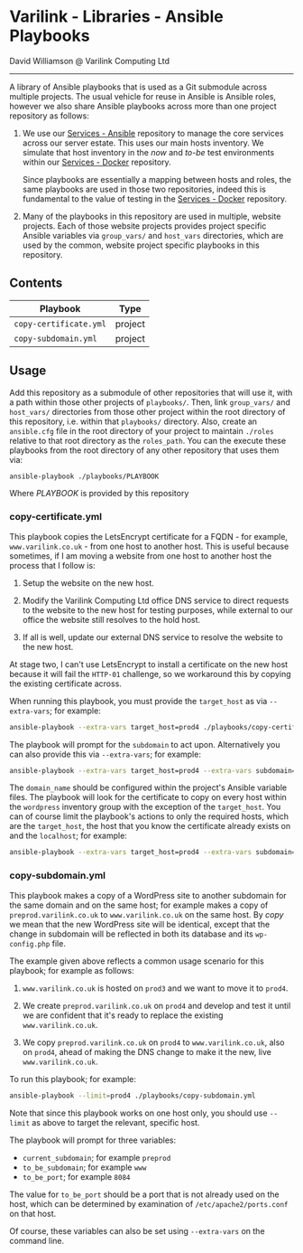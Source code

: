 # Varilink - Libraries - Ansible Playbooks

David Williamson @ Varilink Computing Ltd

------

A library of Ansible playbooks that is used as a Git submodule across multiple projects. The usual vehicle for reuse in Ansible is Ansible roles, however we also share Ansible playbooks across more than one project repository as follows:

1. We use our [Services - Ansible](https://github.com/varilink/services-ansible) repository to manage the core services across our server estate. This uses our main hosts inventory. We simulate that host inventory in the *now* and *to-be* test environments within our [Services - Docker](https://github.com/varilink/services-docker) repository.

    Since playbooks are essentially a mapping between hosts and roles, the same playbooks are used in those two repositories, indeed this is fundamental to the value of testing in the [Services - Docker](https://github.com/varilink/services-docker) repository.

2. Many of the playbooks in this repository are used in multiple, website projects. Each of those website projects provides project specific Ansible variables via `group_vars/` and `host_vars` directories, which are used by the common, website project specific playbooks in this repository.

## Contents

| Playbook               | Type    |
| ---------------------- | ------- |
| `copy-certificate.yml` | project |
| `copy-subdomain.yml`   | project |

## Usage

Add this repository as a submodule of other repositories that will use it, with a path within those other projects of `playbooks/`. Then, link `group_vars/` and `host_vars/` directories from those other project within the root directory of this repository, i.e. within that `playbooks/` directory. Also, create an `ansible.cfg` file in the root directory of your project to maintain `./roles` relative to that root directory as the `roles_path`. You can the execute these playbooks from the root directory of any other repository that uses them via:

```sh
ansible-playbook ./playbooks/PLAYBOOK
```
Where *PLAYBOOK* is provided by this repository

### copy-certificate.yml

This playbook copies the LetsEncrypt certificate for a FQDN - for example, `www.varilink.co.uk` - from one host to another host. This is useful because sometimes, if I am moving a website from one host to another host the process that I follow is:

1. Setup the website on the new host.

2. Modify the Varilink Computing Ltd office DNS service to direct requests to the website to the new host for testing purposes, while external to our office the website still resolves to the hold host.

3. If all is well, update our external DNS service to resolve the website to the new host.

At stage two, I can't use LetsEncrypt to install a certificate on the new host because it will fail the `HTTP-01` challenge, so we workaround this by copying the existing certificate across.

When running this playbook, you must provide the `target_host` as via `--extra-vars`; for example:

```sh
ansible-playbook --extra-vars target_host=prod4 ./playbooks/copy-certificate.yml
```

The playbook will prompt for the `subdomain` to act upon. Alternatively you can also provide this via `--extra-vars`; for example:

```sh
ansible-playbook --extra-vars target_host=prod4 --extra-vars subdomain=www ./playbooks/copy-certificate.yml
```

The `domain_name` should be configured within the project's Ansible variable files. The playbook will look for the certificate to copy on every host within the `wordpress` inventory group with the exception of the `target_host`. You can of course limit the playbook's actions to only the required hosts, which are the `target_host`, the host that you know the certificate already exists on and the `localhost`; for example:

```sh
ansible-playbook --extra-vars target_host=prod4 --extra-vars subdomain=www --limit=prod3,prod4,localhost ./playbooks/copy-certificate.yml
```

### copy-subdomain.yml

This playbook makes a copy of a WordPress site to another subdomain for the same domain and on the same host; for example makes a copy of `preprod.varilink.co.uk` to `www.varilink.co.uk` on the same host. By *copy* we mean that the new WordPress site will be identical, except that the change in subdomain will be reflected in both its database and its `wp-config.php` file.

The example given above reflects a common usage scenario for this playbook; for example as follows:

1. `www.varilink.co.uk` is hosted on `prod3` and we want to move it to `prod4`.

2. We create `preprod.varilink.co.uk` on `prod4` and develop and test it until we are confident that it's ready to replace the existing `www.varilink.co.uk`.

3. We copy `preprod.varilink.co.uk` on `prod4` to `www.varilink.co.uk`, also on `prod4`, ahead of making the DNS change to make it the new, live `www.varilink.co.uk`.

To run this playbook; for example:

```sh
ansible-playbook --limit=prod4 ./playbooks/copy-subdomain.yml
```

Note that since this playbook works on one host only, you should use `--limit` as above to target the relevant, specific host.

The playbook will prompt for three variables:
- `current_subdomain`; for example `preprod`
- `to_be_subdomain`; for example `www`
- `to_be_port`; for example `8084`

The value for `to_be_port` should be a port that is not already used on the host, which can be determined by examination of `/etc/apache2/ports.conf` on that host.

Of course, these variables can also be set using `--extra-vars` on the command line.
